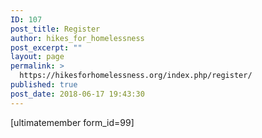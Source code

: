 ```yaml
---
ID: 107
post_title: Register
author: hikes_for_homelessness
post_excerpt: ""
layout: page
permalink: >
  https://hikesforhomelessness.org/index.php/register/
published: true
post_date: 2018-06-17 19:43:30
---
```

[ultimatemember form_id=99]